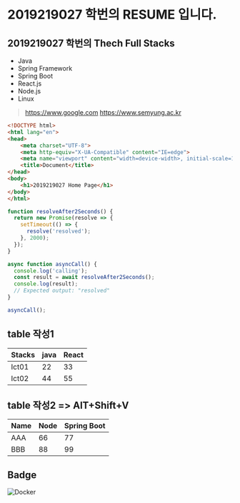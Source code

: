 # 2019219027 학번의 RESUME 입니다.

## 2019219027 학번의 Thech Full Stacks
- Java
- Spring Framework
- Spring Boot
- React.js
- Node.js
- Linux

> https://www.google.com
> https://www.semyung.ac.kr

```html
<!DOCTYPE html>
<html lang="en">
<head>
    <meta charset="UTF-8">
    <meta http-equiv="X-UA-Compatible" content="IE=edge">
    <meta name="viewport" content="width=device-width>, initial-scale=1.0">
    <title>Document</title>
</head>
<body>
    <h1>2019219027 Home Page</h1>
</body>
</html>
```
```javascript
function resolveAfter2Seconds() {
  return new Promise(resolve => {
    setTimeout(() => {
      resolve('resolved');
    }, 2000);
  });
}

async function asyncCall() {
  console.log('calling');
  const result = await resolveAfter2Seconds();
  console.log(result);
  // Expected output: "resolved"
}

asyncCall();
```

## table 작성1
| Stacks | java | React |
| ------ | ---- | ----- |
| Ict01  | 22   | 33    |
| Ict02  | 44   | 55    |

## table 작성2 => AlT+Shift+V
| Name | Node | Spring Boot |
|------|------|-------------|
| AAA  | 66   | 77          |
| BBB  | 88   | 99          |

## Badge
<img alt="Docker" src="https://img.shields.io/badge/Docker-007ACC?style=for-hte-badge&logo=Docker&logoColor=white" />


